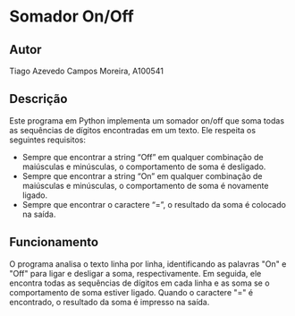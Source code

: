 # Somador On/Off

## Autor

Tiago Azevedo Campos Moreira, A100541

## Descrição

Este programa em Python implementa um somador on/off que soma todas as sequências de dígitos encontradas em um texto. Ele respeita os seguintes requisitos:

- Sempre que encontrar a string “Off” em qualquer combinação de maiúsculas e minúsculas, o comportamento de soma é desligado.
- Sempre que encontrar a string “On” em qualquer combinação de maiúsculas e minúsculas, o comportamento de soma é novamente ligado.
- Sempre que encontrar o caractere “=”, o resultado da soma é colocado na saída.

## Funcionamento

O programa analisa o texto linha por linha, identificando as palavras "On" e "Off" para ligar e desligar a soma, respectivamente. Em seguida, ele encontra todas as sequências de dígitos em cada linha e as soma se o comportamento de soma estiver ligado. Quando o caractere "=" é encontrado, o resultado da soma é impresso na saída.